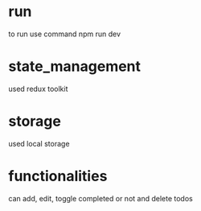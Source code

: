 # run
to run use command npm run dev
# state_management
used redux toolkit
# storage
used local storage
# functionalities
can add, edit, toggle completed or not and delete todos 
